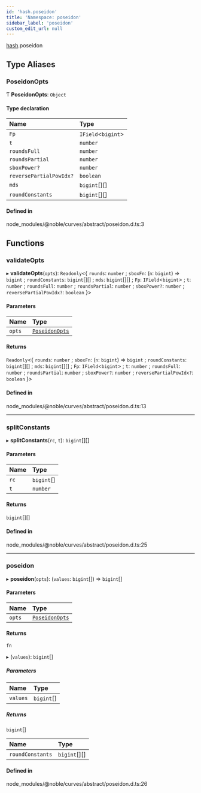 ```yaml
---
id: 'hash.poseidon'
title: 'Namespace: poseidon'
sidebar_label: 'poseidon'
custom_edit_url: null
---
```


[hash](hash.md).poseidon

## Type Aliases

### PoseidonOpts

Ƭ **PoseidonOpts**: `Object`

#### Type declaration

| Name                    | Type                 |
| :---------------------- | :------------------- |
| `Fp`                    | `IField`\<`bigint`\> |
| `t`                     | `number`             |
| `roundsFull`            | `number`             |
| `roundsPartial`         | `number`             |
| `sboxPower?`            | `number`             |
| `reversePartialPowIdx?` | `boolean`            |
| `mds`                   | `bigint`[][]         |
| `roundConstants`        | `bigint`[][]         |

#### Defined in

node_modules/@noble/curves/abstract/poseidon.d.ts:3

## Functions

### validateOpts

▸ **validateOpts**(`opts`): `Readonly`\<\{ `rounds`: `number` ; `sboxFn`: (`n`: `bigint`) => `bigint` ; `roundConstants`: `bigint`[][] ; `mds`: `bigint`[][] ; `Fp`: `IField`\<`bigint`\> ; `t`: `number` ; `roundsFull`: `number` ; `roundsPartial`: `number` ; `sboxPower?`: `number` ; `reversePartialPowIdx?`: `boolean` \}\>

#### Parameters

| Name   | Type                                            |
| :----- | :---------------------------------------------- |
| `opts` | [`PoseidonOpts`](hash.poseidon.md#poseidonopts) |

#### Returns

`Readonly`\<\{ `rounds`: `number` ; `sboxFn`: (`n`: `bigint`) => `bigint` ; `roundConstants`: `bigint`[][] ; `mds`: `bigint`[][] ; `Fp`: `IField`\<`bigint`\> ; `t`: `number` ; `roundsFull`: `number` ; `roundsPartial`: `number` ; `sboxPower?`: `number` ; `reversePartialPowIdx?`: `boolean` \}\>

#### Defined in

node_modules/@noble/curves/abstract/poseidon.d.ts:13

---

### splitConstants

▸ **splitConstants**(`rc`, `t`): `bigint`[][]

#### Parameters

| Name | Type       |
| :--- | :--------- |
| `rc` | `bigint`[] |
| `t`  | `number`   |

#### Returns

`bigint`[][]

#### Defined in

node_modules/@noble/curves/abstract/poseidon.d.ts:25

---

### poseidon

▸ **poseidon**(`opts`): (`values`: `bigint`[]) => `bigint`[]

#### Parameters

| Name   | Type                                            |
| :----- | :---------------------------------------------- |
| `opts` | [`PoseidonOpts`](hash.poseidon.md#poseidonopts) |

#### Returns

`fn`

▸ (`values`): `bigint`[]

##### Parameters

| Name     | Type       |
| :------- | :--------- |
| `values` | `bigint`[] |

##### Returns

`bigint`[]

| Name             | Type         |
| :--------------- | :----------- |
| `roundConstants` | `bigint`[][] |

#### Defined in

node_modules/@noble/curves/abstract/poseidon.d.ts:26
